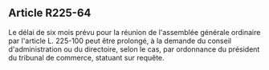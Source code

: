 Article R225-64
----
Le délai de six mois prévu pour la réunion de l'assemblée générale ordinaire par
l'article L. 225-100 peut être prolongé, à la demande du conseil
d'administration ou du directoire, selon le cas, par ordonnance du président du
tribunal de commerce, statuant sur requête.
